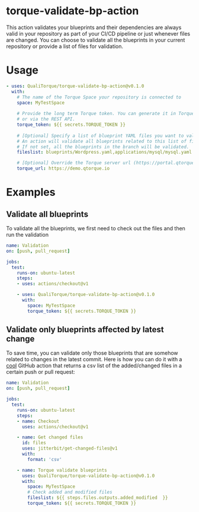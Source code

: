 # torque-validate-bp-action

This action validates your blueprints and their dependencies are always valid in your repository as part of your CI/CD pipeline or just whenever files are changed. 
You can choose to validate all the blueprints in your current repository or provide a list of files for validation.

# Usage

```yaml
- uses: QualiTorque/torque-validate-bp-action@v0.1.0
  with:
    # The name of the Torque Space your repository is connected to
    space: MyTestSpace
    
    # Provide the long term Torque token. You can generate it in Torque > Settings > Integrations
    # or via the REST API.
    torque_token: ${{ secrets.TORQUE_TOKEN }}
    
    # [Optional] Specify a list of blueprint YAML files you want to validate in csv format (comma-separated).
    # An action will validate all blueprints related to this list of files.
    # If not set, all the blueprints in the branch will be validated.
    fileslist: blueprints/Wordpress.yaml,applications/mysql/mysql.yaml

    # [Optional] Override the Torque server url (https://portal.qtorque.io) if needed.
    torque_url: https://demo.qtorque.io
```

# Examples

## Validate all blueprints

To validate all the blueprints, we first need to check out the files and then run the validation

```yaml
name: Validation
on: [push, pull_request]

jobs:
  test:
    runs-on: ubuntu-latest
    steps:
    - uses: actions/checkout@v1

    - uses: QualiTorque/torque-validate-bp-action@v0.1.0
      with:
        space: MyTestSpace
        torque_token: ${{ secrets.TORQUE_TOKEN }}
```

## Validate only blueprints affected by latest change

To save time, you can validate only those blueprints that are somehow related to changes in the latest commit. 
Here is how you can do it with a [cool](https://github.com/jitterbit/get-changed-files) GitHub action that returns a csv list of the added/changed files in a certain push or pull request:

```yaml
name: Validation
on: [push, pull_request]

jobs:
  test:
    runs-on: ubuntu-latest
    steps:
    - name: Checkout
      uses: actions/checkout@v1

    - name: Get changed files
      id: files
      uses: jitterbit/get-changed-files@v1
      with:
        format: 'csv'

    - name: Torque validate blueprints
      uses: QualiTorque/torque-validate-bp-action@v0.1.0
      with:
        space: MyTestSpace
        # Check added and modified files
        fileslist: ${{ steps.files.outputs.added_modified  }}
        torque_token: ${{ secrets.TORQUE_TOKEN }}
```
